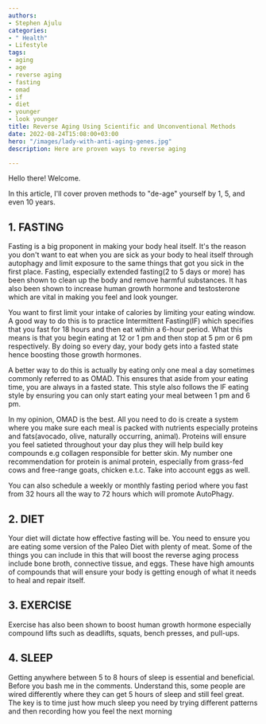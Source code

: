 ```yaml
---
authors:
- Stephen Ajulu
categories:
- " Health"
- Lifestyle
tags:
- aging
- age
- reverse aging
- fasting
- omad
- if
- diet
- younger
- look younger
title: Reverse Aging Using Scientific and Unconventional Methods
date: 2022-08-24T15:08:00+03:00
hero: "/images/lady-with-anti-aging-genes.jpg"
description: Here are proven ways to reverse aging

---
```

Hello there! Welcome.

In this article, I'll cover proven methods to "de-age" yourself by 1, 5, and even 10 years.

## 1. FASTING

Fasting is a big proponent in making your body heal itself. It's the reason you don't want to eat when you are sick as your body to heal itself through autophagy and limit exposure to the same things that got you sick in the first place. Fasting, especially extended fasting(2 to 5 days or more) has been shown to clean up the body and remove harmful substances. It has also been shown to increase human growth hormone and testosterone which are vital in making you feel and look younger.

You want to first limit your intake of calories by limiting your eating window. A good way to do this is to practice Intermittent Fasting(IF) which specifies that you fast for 18 hours and then eat within a 6-hour period. What this means is that you begin eating at 12 or 1 pm and then stop at 5 pm or 6 pm respectively. By doing so every day, your body gets into a fasted state hence boosting those growth hormones. 

A better way to do this is actually by eating only one meal a day sometimes commonly referred to as OMAD. This ensures that aside from your eating time, you are always in a fasted state. This style also follows the IF eating style by ensuring you can only start eating your meal between 1 pm and 6 pm. 

In my opinion, OMAD is the best. All you need to do is create a system where you make sure each meal is packed with nutrients especially proteins and fats(avocado, olive, naturally occurring, animal). Proteins will ensure you feel satieted throughout your day plus they will help build key compounds e.g collagen responsible for better skin. My number one recommendation for protein is animal protein, especially from grass-fed cows and free-range goats, chicken e.t.c. Take into account eggs as well.

You can also schedule a weekly or monthly fasting period where you fast from 32 hours all the way to 72 hours which will promote AutoPhagy.

## 2. DIET

Your diet will dictate how effective fasting will be. You need to ensure you are eating some version of the Paleo Diet with plenty of meat. Some of the things you can include in this that will boost the reverse aging process include bone broth, connective tissue, and eggs. These have high amounts of compounds that will ensure your body is getting enough of what it needs to heal and repair itself.

## 3. EXERCISE

Exercise has also been shown to boost human growth hormone especially compound lifts such as deadlifts, squats, bench presses, and pull-ups.

## 4. SLEEP

Getting anywhere between 5 to 8 hours of sleep is essential and beneficial. Before you bash me in the comments. Understand this, some people are wired differently where they can get 5 hours of sleep and still feel great. The key is to time just how much sleep you need by trying different patterns and then recording how you feel the next morning